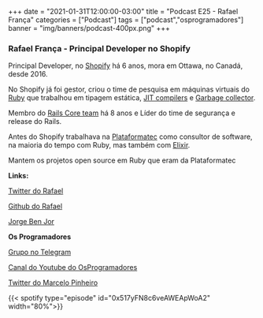 +++
date = "2021-01-31T12:00:00-03:00"
title = "Podcast E25 - Rafael França"
categories = ["Podcast"]
tags = ["podcast","osprogramadores"]
banner = "img/banners/podcast-400px.png"
+++

### Rafael França - Principal Developer no Shopify

Principal Developer, no [Shopify](https://www.shopify.ca/) há 6 anos, mora em Ottawa, no Canadá, desde 2016.

No Shopify já foi gestor, criou o time de pesquisa em máquinas virtuais do [Ruby](https://www.ruby-lang.org/en/) que trabalhou em tipagem estática, [JIT compilers](https://en.wikipedia.org/wiki/Just-in-time_compilation) e [Garbage collector](https://en.wikipedia.org/wiki/Garbage_collection_(computer_science)).

Membro do [Rails Core team](https://rubyonrails.org/community/) há 8 anos e Líder do time de segurança e release do Rails.

Antes do Shopify trabalhava na [Plataformatec](https://www.linkedin.com/company/plataformatec/) como consultor de software, na maioria do tempo com Ruby, mas também com [Elixir](https://elixir-lang.org/).

Mantem os projetos open source em Ruby que eram da Plataformatec


**Links:**

[Twitter do Rafael](https://twitter.com/rafaelfranca)

[Github do Rafael](https://github.com/rafaelfranca)

[Jorge Ben Jor](https://radiobatuta.com.br/documentario/imbativel-ao-extremo-assim-e-jorge-ben-jor/)

**Os Programadores**

[Grupo no Telegram](https://t.me/osprogramadores)

[Canal do Youtube do OsProgramadores](https://www.youtube.com/channel/UCt_YNYGl6K5yNXlXEQDdwWg?view_as=subscriber)

[Twitter do Marcelo Pinheiro](https://twitter.com/mpinheir)


{{< spotify type="episode" id="0x517yFN8c6veAWEApWoA2" width="80%">}}